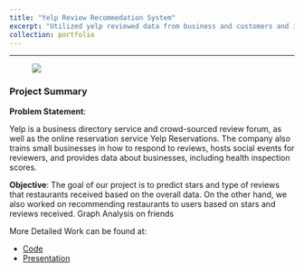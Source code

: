 ```yaml
---
title: "Yelp Review Recommedation System"
excerpt: "Utilized yelp reviewed data from business and customers and implemented associate mining to build recommendation system for both business and consumers. In addition, performed graph using friends feature. <br/><img src='/images/frontpage1.PNG'>"
collection: portfolio
---
```


---
<figure class="aligncenter">
    <img src="https://www.trumpetlocalmedia.com/wp-content/uploads/2017/01/yelp.png" />
</figure>

### Project Summary

**Problem Statement**:

Yelp is a business directory service and crowd-sourced review forum, as well as the online reservation service Yelp Reservations. The company also trains small businesses in how to respond to reviews, hosts social events for reviewers, and provides data about businesses, including health inspection scores.

**Objective**:
The goal of our project is to predict stars and type of reviews that restaurants received based on the overall data. On the other hand, we also worked on recommending restaurants to users based on stars and reviews received.
Graph Analysis on friends


More Detailed Work can be found at:
  - <a href="https://github.com/yuling0330/yelp-review-big-data/tree/master/notebook" title="Title">Code</a>
  - <a href="hhttps://github.com/yuling0330/yelp-review-big-data/tree/master/presentation" title="Title">Presentation</a>
